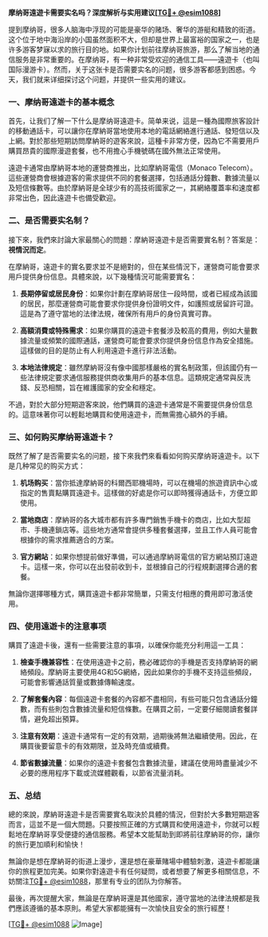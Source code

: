 **摩纳哥遠遊卡需要实名吗？深度解析与实用建议[[TG💪+ @esim1088](https://t.me/s/esim1088)]**

提到摩纳哥，很多人脑海中浮现的可能是豪华的赌场、奢华的游艇和精致的街道。这个位于地中海沿岸的小国虽然面积不大，但却是世界上最富裕的国家之一，也是许多游客梦寐以求的旅行目的地。如果你计划前往摩纳哥旅游，那么了解当地的通信服务是非常重要的。在摩纳哥，有一种非常受欢迎的通信工具——遠遊卡（也叫国际漫游卡）。然而，关于这张卡是否需要实名的问题，很多游客都感到困惑。今天，我们就来详细探讨这个问题，并提供一些实用的建议。

### 一、摩纳哥遠遊卡的基本概念

首先，让我们了解一下什么是摩纳哥遠遊卡。简单来说，這是一種為國際旅客設計的移動通話卡，可以讓你在摩納哥當地使用本地的電話網絡進行通話、發短信以及上網。對於那些短期訪問摩納哥的遊客來說，這種卡非常方便，因為它不需要用戶購買昂貴的國際漫遊套餐，也不用擔心手機號碼在國外無法正常使用。

遠遊卡通常由摩納哥本地的運營商推出，比如摩納哥電信（Monaco Telecom）。這些運營商會根據遊客的需求提供不同的套餐選擇，包括通話分鐘數、數據流量以及短信條數等。由於摩納哥是全球少有的高技術國家之一，其網絡覆蓋率和速度都非常出色，因此遠遊卡也備受歡迎。

### 二、是否需要实名制？

接下來，我們來討論大家最關心的問題：摩納哥遠遊卡是否需要實名制？答案是：**視情況而定**。

在摩納哥，遠遊卡的實名要求並不是絕對的，但在某些情況下，運營商可能會要求用戶提供身份信息。具體來說，以下幾種情況可能需要實名：

1. **長期停留或居民身份**：如果你計劃在摩納哥居住一段時間，或者已經成為該國的居民，那麼運營商可能會要求你提供身份證明文件，如護照或居留許可證。這是為了遵守當地的法律法規，確保所有用戶的身份真實可靠。

2. **高額消費或特殊需求**：如果你購買的遠遊卡套餐涉及較高的費用，例如大量數據流量或頻繁的國際通話，運營商可能會要求你提供身份信息作為安全措施。這樣做的目的是防止有人利用遠遊卡進行非法活動。

3. **本地法律規定**：雖然摩納哥沒有像中國那樣嚴格的實名制政策，但該國仍有一些法律規定要求通信服務提供商收集用戶的基本信息。這類規定通常與反洗錢、反恐相關，旨在維護國家的安全和穩定。

不過，對於大部分短期遊客來說，他們購買的遠遊卡通常是不需要提供身份信息的。這意味著你可以輕鬆地購買和使用遠遊卡，而無需擔心額外的手續。

### 三、如何购买摩纳哥遠遊卡？

既然了解了是否需要实名的问题，接下來我們來看看如何购买摩纳哥遠遊卡。以下是几种常见的购买方式：

1. **机场购买**：當你抵達摩納哥的科爾西耶機場時，可以在機場的旅遊資訊中心或指定的售賣點購買遠遊卡。這樣做的好處是你可以即時獲得通話卡，方便立即使用。

2. **當地商店**：摩納哥的各大城市都有許多專門銷售手機卡的商店，比如大型超市、手機連鎖店等。這些地方通常會提供多種套餐選擇，並且工作人員可能會根據你的需求推薦適合的方案。

3. **官方網站**：如果你想提前做好準備，可以通過摩納哥電信的官方網站預訂遠遊卡。這樣一來，你可以在出發前收到卡，並根據自己的行程規劃選擇合適的套餐。

無論你選擇哪種方式，購買遠遊卡都非常簡單，只需支付相應的費用即可激活使用。

### 四、使用遠遊卡的注意事项

購買了遠遊卡後，還有一些需要注意的事項，以確保你能充分利用這一工具：

1. **檢查手機兼容性**：在使用遠遊卡之前，務必確認你的手機是否支持摩納哥的網絡頻段。摩納哥主要使用4G和5G網絡，因此如果你的手機不支持這些頻段，可能會影響通話質量或數據傳輸速度。

2. **了解套餐內容**：每個遠遊卡套餐的內容都不盡相同，有些可能只包含通話分鐘數，而有些則包含數據流量和短信條數。在購買之前，一定要仔細閱讀套餐詳情，避免超出預算。

3. **注意有效期**：遠遊卡通常有一定的有效期，過期後將無法繼續使用。因此，在購買後要留意卡的有效期限，並及時充值或續費。

4. **節省數據流量**：如果你的遠遊卡套餐包含數據流量，建議在使用時盡量減少不必要的應用程序下載或流媒體觀看，以節省流量消耗。

### 五、总结

總的來說，摩納哥遠遊卡是否需要實名取決於具體的情況，但對於大多數短期遊客而言，這並不是一個大問題。只要按照正確的方式購買和使用遠遊卡，你就可以輕鬆地在摩納哥享受便捷的通信服務。希望本文能幫助到即將前往摩納哥的你，讓你的旅行更加順利和愉快！

無論你是想在摩納哥的街道上漫步，還是想在豪華賭場中體驗刺激，遠遊卡都能讓你的旅程更加完美。如果你對遠遊卡有任何疑問，或者想要了解更多相關信息，不妨關注[TG💪+ @esim1088](https://t.me/s/esim1088)，那里有专业的团队为你解答。

最後，再次提醒大家，無論是在摩納哥還是其他國家，遵守當地的法律法規都是我們應該遵循的基本原則。希望大家都能擁有一次愉快且安全的旅行經歷！

[[TG💪+ @esim1088](https://t.me/s/esim1088) ![Image](https://i.postimg.cc/4NQfJmqS/Snipaste-2025-05-13-00-14-12.png)]